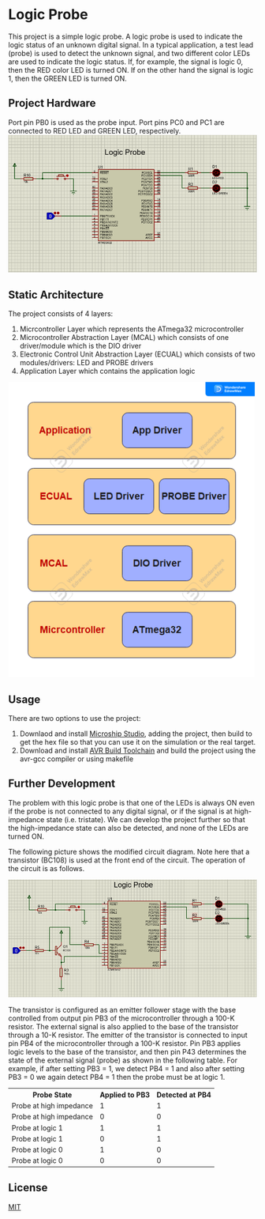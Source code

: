 # Logic Probe
This project is a simple logic probe. A logic probe is used to indicate the logic status of an
unknown digital signal. In a typical application, a test lead (probe) is used to detect the
unknown signal, and two different color LEDs are used to indicate the logic status. If, for
example, the signal is logic 0, then the RED color LED is turned ON. If on the other hand
the signal is logic 1, then the GREEN LED is turned ON.

## Project Hardware
Port pin PB0 is used as the probe input. Port pins PC0 and PC1 are connected to RED LED and GREEN LED, respectively.
<img src="design.PNG" alt="Logic Probe Circuit">

## Static Architecture
The project consists of 4 layers:
1. Micrcontroller Layer which represents the ATmega32 microcontroller
2. Microcontroller Abstraction Layer (MCAL) which consists of one driver/module which is the DIO driver
3. Electronic Control Unit Abstraction Layer (ECUAL) which consists of two modules/drivers: LED and PROBE drivers
4. Application Layer which contains the application logic

<img src="static-architecture3.png" style="width: 500px; height: auto">

## Usage
There are two options to use the project:
1. Downlaod and install [Microship Studio](https://www.microchip.com/en-us/tools-resources/develop/microchip-studio), adding the project, then build to get the hex file so that you can use it on the simulation or the real target.
2. Download and install [AVR Build Toolchain](https://tinusaur.com/guides/avr-gcc-toolchain/) and build the project using the avr-gcc compiler or using makefile

## Further Development
<p>The problem with this logic probe is that one of the LEDs is always ON even if the probe
is not connected to any digital signal, or if the signal is at high-impedance state (i.e.
tristate). We can develop the project further so that the high-impedance state can also be
detected, and none of the LEDs are turned ON.</p>

<p>The following picture shows the modified circuit diagram. Note here that a transistor (BC108) is
used at the front end of the circuit. The operation of the circuit is as follows.</p>
<img src="modified-design.PNG" alt="Modified Logic Probe Circuit">

<p>The transistor is configured as an emitter follower stage with the base controlled from
output pin PB3 of the microcontroller through a 100-K resistor. The external signal is also
applied to the base of the transistor through a 10-K resistor. The emitter of the transistor is
connected to input pin PB4 of the microcontroller through a 100-K resistor. Pin PB3
applies logic levels to the base of the transistor, and then pin P43 determines the state of
the external signal (probe) as shown in the following table. For example, if after setting PB3 = 1,
we detect PB4 = 1 and also after setting PB3 = 0 we again detect PB4 = 1 then the probe
must be at logic 1.</p>

<table>
	<tr>
		<th>Probe State</th>
		<th>Applied to PB3</th>
		<th>Detected at PB4</th>
	</tr>
	<tr>
		<td>Probe at high impedance</td>
		<td>1</td>
		<td>1</td>
	</tr>
	<tr>
		<td>Probe at high impedance</td>
		<td>0</td>
		<td>0</td>
	</tr>
		<tr>
		<td>Probe at logic 1</td>
		<td>1</td>
		<td>1</td>
	</tr>
	<tr>
		<td>Probe at logic 1</td>
		<td>0</td>
		<td>1</td>
	</tr>
		<tr>
		<td>Probe at logic 0</td>
		<td>1</td>
		<td>0</td>
	</tr>
	<tr>
		<td>Probe at logic 0</td>
		<td>0</td>
		<td>0</td>
	</tr>
</table>


## License
[MIT](https://choosealicense.com/licenses/mit/)
